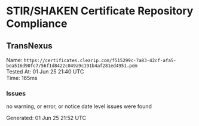 # STIR/SHAKEN Certificate Repository Compliance

## TransNexus

Name: `https://certificates.clearip.com/f515299c-7a83-42cf-afa5-bea516d90fc7/56f1d8422c049a9c191b4af281ed4951.pem`\
Tested At: 01 Jun 25 21:40 UTC\
Time: 165ms

### Issues

no warning, or error, or notice date level issues were found

Generated: 01 Jun 25 21:52 UTC